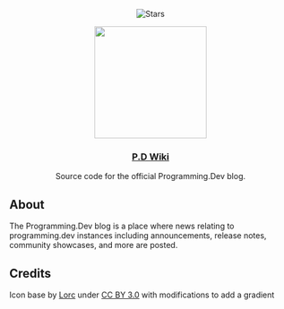 <div align="center">
  
![Stars](https://img.shields.io/gitea/stars/Programming.Dev/p.d-blog.svg?style=for-the-badge&gitea_url=https://git.programming.dev)

</div>
<div align="center">
  <img src="https://git.programming.dev/repo-avatars/c340375cacc216c630a9c56dc2f1860028e34b29de9b538f53f2d833252c2357" width=200px height=200px></img>
  <h3 align="center"><a href="">P.D Wiki</a></h3>
  <p align="center">
    Source code for the official Programming.Dev blog.
  </p>
</div>

## About

The Programming.Dev blog is a place where news relating to programming.dev instances including announcements, release notes, community showcases, and more are posted.

## Credits

Icon base by [Lorc](https://lorcblog.blogspot.com/) under [CC BY 3.0](https://creativecommons.org/licenses/by/3.0/) with modifications to add a gradient
